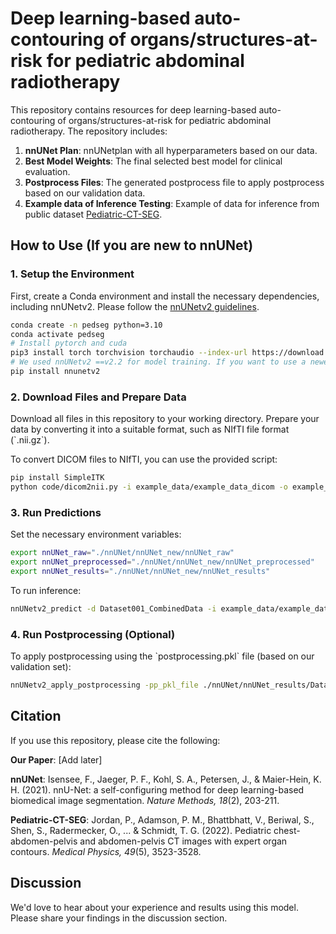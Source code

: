 
# Deep learning-based auto-contouring of organs/structures-at-risk for pediatric abdominal radiotherapy 

This repository contains resources for deep learning-based auto-contouring of organs/structures-at-risk for pediatric abdominal radiotherapy. The repository includes: 

1. **nnUNet Plan**: nnUNetplan with all hyperparameters based on our data.
2. **Best Model Weights**: The final selected best model for clinical evaluation.
3. **Postprocess Files**: The generated postprocess file to apply postprocess based on our validation data. 
4. **Example data of Inference Testing**: Example of data for inference from public dataset [Pediatric-CT-SEG](https://www.cancerimagingarchive.net/collection/pediatric-ct-seg/).




## How to Use (If you are new to nnUNet)

### 1. Setup the Environment

First, create a Conda environment and install the necessary dependencies, including nnUNetv2. Please follow the [nnUNetv2 guidelines](https://github.com/MIC-DKFZ/nnUNet).

```bash
conda create -n pedseg python=3.10
conda activate pedseg
# Install pytorch and cuda
pip3 install torch torchvision torchaudio --index-url https://download.pytorch.org/whl/cu118
# We used nnUNetv2 ==v2.2 for model training. If you want to use a newer version of nnUNetv2 for inference, it is also okay.
pip install nnunetv2
```

### 2. Download Files and Prepare Data

Download all files in this repository to your working directory. Prepare your data by converting it into a suitable format, such as NIfTI file format (\`.nii.gz\`).

To convert DICOM files to NIfTI, you can use the provided script:

```bash
pip install SimpleITK
python code/dicom2nii.py -i example_data/example_data_dicom -o example_data/example_data_nifti
```

### 3. Run Predictions

Set the necessary environment variables:
```bash
export nnUNet_raw="./nnUNet/nnUNet_new/nnUNet_raw"
export nnUNet_preprocessed="./nnUNet/nnUNet_new/nnUNet_preprocessed"
export nnUNet_results="./nnUNet/nnUNet_new/nnUNet_results"
```

To run inference:

```bash
nnUNetv2_predict -d Dataset001_CombinedData -i example_data/example_data_nifti -o nnUNet_prediction/example_data -f 1 -c 3d_fullres -p PlanfromUMCU -chk checkpoint_best.pth
```

### 4. Run Postprocessing (Optional)

To apply postprocessing using the \`postprocessing.pkl\` file (based on our validation set):

```bash
nnUNetv2_apply_postprocessing -pp_pkl_file ./nnUNet/nnUNet_results/Dataset001_CombinedData/nnUNetTrainer__nnUNetPlans__3d_fullres/fold_0/validation/postprocessing.pkl -i nnUNet_prediction/no_postprocess -o nnUNet_prediction/with_postprocess
```






## Citation

If you use this repository, please cite the following:

**Our Paper**:
[Add later]

**nnUNet**:
Isensee, F., Jaeger, P. F., Kohl, S. A., Petersen, J., & Maier-Hein, K. H. (2021). nnU-Net: a self-configuring method for deep learning-based biomedical image segmentation. *Nature Methods, 18*(2), 203-211.

**Pediatric-CT-SEG**:
Jordan, P., Adamson, P. M., Bhattbhatt, V., Beriwal, S., Shen, S., Radermecker, O., ... & Schmidt, T. G. (2022). Pediatric chest-abdomen-pelvis and abdomen-pelvis CT images with expert organ contours. *Medical Physics, 49*(5), 3523-3528.





## Discussion

We'd love to hear about your experience and results using this model. Please share your findings in the discussion section.
